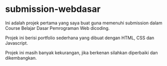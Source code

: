 # submission-webdasar

Ini adalah projek pertama yang saya buat guna memenuhi submission dalam Course Belajar Dasar Pemrograman Web dicoding.

Projek ini berisi portfolio sederhana yang dibuat dengan HTML, CSS dan Javascript.

Projek ini masih banyak kekurangan, jika berkenan silahkan diperbaiki dan dikembangkan.